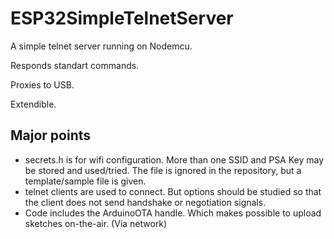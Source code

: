 # ESP32SimpleTelnetServer
A simple telnet server running on Nodemcu. 

Responds standart commands. 

Proxies to USB. 

Extendible.

## Major points

- secrets.h is for wifi configuration. More than one SSID and PSA Key may be stored and used/tried. The file is ignored in the repository, but a template/sample file is given.
- telnet clients are used to connect. But options should be studied so that the client does not send handshake or negotiation signals.
- Code includes the ArduinoOTA handle. Which makes possible to upload sketches on-the-air. (Via network)
